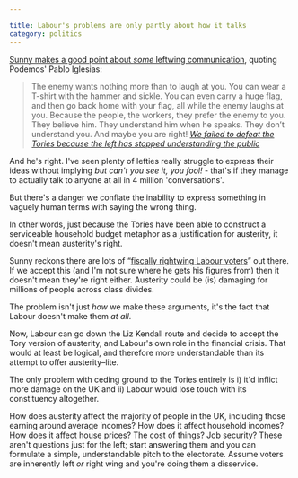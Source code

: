 ```yaml
---

title: Labour's problems are only partly about how it talks
category: politics
---
```


[Sunny makes a good point about _some_ leftwing communication](https://labourlist.org/2015/06/we-failed-to-defeat-the-tories-because-the-left-has-stopped-understanding-the-public/), quoting Podemos' Pablo Iglesias:

> The enemy wants nothing more than to laugh at you. You can wear a T-shirt with the hammer and sickle. You can even carry a huge flag, and then go back home with your flag, all while the enemy laughs at you. Because the people, the workers, they prefer the enemy to you. They believe him. They understand him when he speaks. They don’t understand you. And maybe you are right! <cite>[We failed to defeat the Tories because the left has stopped understanding the public](https://labourlist.org/2015/06/we-failed-to-defeat-the-tories-because-the-left-has-stopped-understanding-the-public/)</cite>

And he's right. I've seen plenty of lefties really struggle to express their ideas without implying _but can't you see it, you fool!_ - that's if they manage to actually talk to anyone at all in 4 million 'conversations'.

But there's a danger we conflate the inability to express something in vaguely human terms with saying the wrong thing.

In other words, just because the Tories have been able to construct a serviceable household budget metaphor as a justification for austerity, it doesn't mean austerity's right.

Sunny reckons there are lots of <q>[fiscally rightwing Labour voters](https://twitter.com/sunny_hundal/status/608561012455841793)</q> out there.  If we accept this (and I'm not sure where he gets his figures from) then it doesn't mean they're right either. Austerity could be (is) damaging for millions of people across class divides.

The problem isn't just _how_ we make these arguments, it's the fact that Labour doesn't make them _at all_.

Now, Labour can go down the Liz Kendall route and decide to accept the Tory version of austerity, and Labour's own role in the financial crisis. That would at least be logical, and therefore more understandable than its attempt to offer austerity&#8211;lite.

The only problem with ceding ground to the Tories entirely is i) it'd inflict more damage on the UK and ii) Labour would lose touch with its constituency altogether.

How does austerity affect the majority of people in the UK, including those earning around average incomes? How does it affect household incomes? How does it affect house prices? The cost of things? Job security? These aren't questions just for the left; start answering them and you can formulate a simple, understandable pitch to the electorate. Assume voters are inherently left _or_ right wing and you're doing them a disservice.
